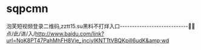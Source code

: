# sqpcmn
泡芙短视频登录二维码,zztt15.su黑料不打烊入口----------------------------💽💽点/此/进/入/http://www.baidu.com/link?url=NoK8PT47PahMhFH8Vie_jnciyIKNTTtVBQKpill6udK&amp;wd
